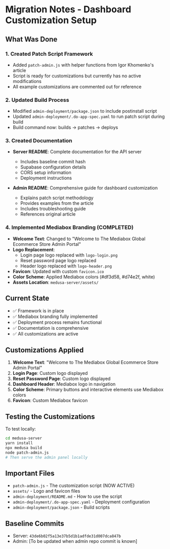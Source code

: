 # Migration Notes - Dashboard Customization Setup

## What Was Done

### 1. Created Patch Script Framework
- Added `patch-admin.js` with helper functions from Igor Khomenko's article
- Script is ready for customizations but currently has no active modifications
- All example customizations are commented out for reference

### 2. Updated Build Process
- Modified `admin-deployment/package.json` to include postinstall script
- Updated `admin-deployment/.do-app-spec.yaml` to run patch script during build
- Build command now: builds → patches → deploys

### 3. Created Documentation
- **Server README**: Complete documentation for the API server
  - Includes baseline commit hash
  - Supabase configuration details
  - CORS setup information
  - Deployment instructions
  
- **Admin README**: Comprehensive guide for dashboard customization
  - Explains patch script methodology
  - Provides examples from the article
  - Includes troubleshooting guide
  - References original article

### 4. Implemented Mediabox Branding (COMPLETED)
- **Welcome Text**: Changed to "Welcome to The Mediabox Global Ecommerce Store Admin Portal"
- **Logo Replacement**: 
  - Login page logo replaced with `logo-login.png`
  - Reset password page logo replaced
  - Header logo replaced with `logo-header.png`
- **Favicon**: Updated with custom `favicon.ico`
- **Color Scheme**: Applied Mediabox colors (#df3d58, #d74e2f, white)
- **Assets Location**: `medusa-server/assets/`

## Current State
- ✅ Framework is in place
- ✅ Mediabox branding fully implemented
- ✅ Deployment process remains functional
- ✅ Documentation is comprehensive
- ✅ All customizations are active

## Customizations Applied

1. **Welcome Text**: "Welcome to The Mediabox Global Ecommerce Store Admin Portal"
2. **Login Page**: Custom logo displayed
3. **Reset Password Page**: Custom logo displayed
4. **Dashboard Header**: Mediabox logo in navigation
5. **Color Scheme**: Primary buttons and interactive elements use Mediabox colors
6. **Favicon**: Custom Mediabox favicon

## Testing the Customizations

To test locally:
```bash
cd medusa-server
yarn install
npx medusa build
node patch-admin.js
# Then serve the admin panel locally
```

## Important Files
- `patch-admin.js` - The customization script (NOW ACTIVE)
- `assets/` - Logo and favicon files
- `admin-deployment/README.md` - How to use the script
- `admin-deployment/.do-app-spec.yaml` - Deployment configuration
- `admin-deployment/package.json` - Build scripts

## Baseline Commits
- Server: `43de6b02f5a13e37b5d1b1adfde31d007dca847b`
- Admin: [To be updated when admin repo commit is known]
